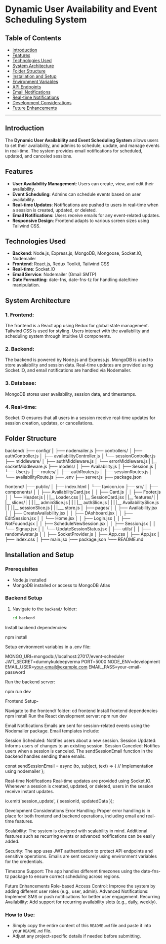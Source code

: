 # Dynamic User Availability and Event Scheduling System

## Table of Contents
- [Introduction](#introduction)
- [Features](#features)
- [Technologies Used](#technologies-used)
- [System Architecture](#system-architecture)
- [Folder Structure](#folder-structure)
- [Installation and Setup](#installation-and-setup)
- [Environment Variables](#environment-variables)
- [API Endpoints](#api-endpoints)
- [Email Notifications](#email-notifications)
- [Real-time Notifications](#real-time-notifications)
- [Development Considerations](#development-considerations)
- [Future Enhancements](#future-enhancements)

---

## Introduction
The **Dynamic User Availability and Event Scheduling System** allows users to set their availability, and admins to schedule, update, and manage events in real-time. The system provides email notifications for scheduled, updated, and canceled sessions.

## Features
- **User Availability Management**: Users can create, view, and edit their availability.
- **Event Scheduling**: Admins can schedule events based on user availability.
- **Real-time Updates**: Notifications are pushed to users in real-time when a session is created, updated, or deleted.
- **Email Notifications**: Users receive emails for any event-related updates.
- **Responsive Design**: Frontend adapts to various screen sizes using Tailwind CSS.

## Technologies Used
- **Backend**: Node.js, Express.js, MongoDB, Mongoose, Socket.IO, Nodemailer
- **Frontend**: React.js, Redux Toolkit, Tailwind CSS
- **Real-time**: Socket.IO
- **Email Service**: Nodemailer (Gmail SMTP)
- **Date Formatting**: date-fns, date-fns-tz for handling date/time manipulation.

## System Architecture

### 1. **Frontend**: 
The frontend is a React app using Redux for global state management. Tailwind CSS is used for styling. Users interact with the availability and scheduling system through intuitive UI components.

### 2. **Backend**:
The backend is powered by Node.js and Express.js. MongoDB is used to store availability and session data. Real-time updates are provided using Socket.IO, and email notifications are handled via Nodemailer.

### 3. **Database**:
MongoDB stores user availability, session data, and timestamps.

### 4. **Real-time**:
Socket.IO ensures that all users in a session receive real-time updates for session creation, updates, or cancellations.

## Folder Structure
backend/
├── config/
│   ├── nodemailer.js
├── controllers/
│   ├── authController.js
│   ├── availabilityController.js
│   └── sessionController.js
├── middleware/
│   ├── authMiddleware.js
│   └── errorMiddleware.js
|   |__ socketMiddleware.js
├── models/
│   ├── Availability.js
│   ├── Session.js
│   └── User.js
├── routes/
│   ├── authRoutes.js
│   ├── sessionRoutes.js
│   └── availabilityRoute.js
├── .env
├── server.js
├── package.json



frontend/
├── public/
│   ├── index.html
│   └── favicon.ico
├── src/
│   ├── components/
│   │   ├── AvailabilityCard.jsx
│   │   ├── Card.js
│   │   ├── Footer.js
│   │   └── Header.js
|   |   |__ Loader.css
|   |   |__ SessionCard.jsx
|   |__ features/
|   |   |__ slices/
|   |   |   |__ adminSlice.js
|   |   |   |__ authSlice.js
|   |   |   |__ AvailabilitySlice.js
|   |   |   |__ sessionSlice.js
|   |   |___ store.js
│   ├── pages/
│   │   ├── Availability.jsx
│   │   ├── CreateAvailability.jsx
│   │   ├── DAshboard.jsx
│   │   ├── EditSession.jsx
│   │   └── Home.jsx
│   │   ├── Login.jsx
│   │   ├── NotFouond.jsx
│   │   ├── ScheduleNewSession.jsx
│   │   ├── Session.jsx
│   │   └── Signup.jsx
│   │   └── UpdateSessionStatus.jsx
│   ├── utils/
│   │   ├── randomAvatar.js
│   │   ├── SocketProvider.js
│   ├── App.css
│   ├── App.jsx
│   ├── index.css
│   ├── main.jsx
├── package.json
└── README.md


## Installation and Setup

### Prerequisites
- Node.js installed
- MongoDB installed or access to MongoDB Atlas

### Backend Setup
1. Navigate to the `backend/` folder:
   ```bash
   cd backend

Install backend dependencies:

npm install


Setup environment variables in a .env file:

MONGO_URI=mongodb://localhost:27017/event-scheduler
JWT_SECRET=dummykuldeepverma
PORT=5000
NODE_ENV=development
EMAIL_USER=your-email@example.com
EMAIL_PASS=your-email-password

Run the backend server:

npm run dev



Frontend Setup-

Navigate to the frontend/ folder:
cd frontend
Install frontend dependencies
npm install
Run the React development server:
npm run dev

Email Notifications
Emails are sent for session-related events using the Nodemailer package. Email templates include:

Session Scheduled: Notifies users about a new session.
Session Updated: Informs users of changes to an existing session.
Session Canceled: Notifies users when a session is canceled.
The sendSessionEmail function in the backend handles sending these emails.

const sendSessionEmail = async (to, subject, text) => {
  // Implementation using nodemailer
};


Real-time Notifications
Real-time updates are provided using Socket.IO. Whenever a session is created, updated, or deleted, users in the session receive instant updates.

io.emit('session_update', { sessionId, updatedData });


Development Considerations
Error Handling: Proper error handling is in place for both frontend and backend operations, including email and real-time features.

Scalability: The system is designed with scalability in mind. Additional features such as recurring events or advanced notifications can be easily added.

Security: The app uses JWT authentication to protect API endpoints and sensitive operations. Emails are sent securely using environment variables for the credentials.

Timezone Support: The app handles different timezones using the date-fns-tz package to ensure correct scheduling across regions.

Future Enhancements
Role-based Access Control: Improve the system by adding different user roles (e.g., user, admin).
Advanced Notifications: Implement SMS or push notifications for better user engagement.
Recurring Availability: Add support for recurring availability slots (e.g., daily, weekly).



### How to Use:
- Simply copy the entire content of this `README.md` file and paste it into your `README.md` file.
- Adjust any project-specific details if needed before submitting.